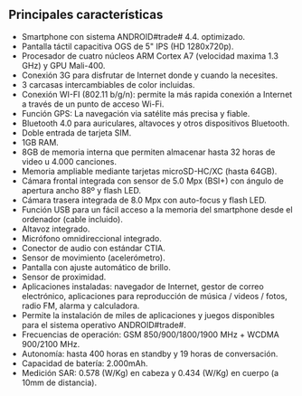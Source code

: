 ## Principales características

- Smartphone con sistema ANDROID#trade# 4.4. optimizado.
- Pantalla táctil capacitiva OGS de 5" IPS (HD 1280x720p).
- Procesador de cuatro núcleos ARM Cortex A7 (velocidad maxima 1.3 GHz) y GPU Mali-400.
- Conexión 3G para disfrutar de Internet donde y cuando la necesites.
- 3 carcasas intercambiables de color incluidas.
- Conexión WI-FI (802.11 b/g/n): permite la más rapida conexión a Internet a través de un punto de acceso Wi-Fi.
- Función GPS: La navegación via satélite más precisa y fiable.
- Bluetooth 4.0 para auriculares, altavoces y otros dispositivos Bluetooth.
- Doble entrada de tarjeta SIM.
- 1GB RAM.
- 8GB de memoria interna que permiten almacenar hasta 32 horas de video u 4.000 canciones.
- Memoria ampliable mediante tarjetas microSD-HC/XC (hasta 64GB).
- Cámara frontal integrada con sensor de 5.0 Mpx (BSI+) con ángulo de apertura ancho 88º y flash LED.
- Cámara trasera integrada de 8.0 Mpx con auto-focus y flash LED.
- Función USB para un fácil acceso a la memoria del smartphone desde el ordenador (cable incluido).
- Altavoz integrado.
- Micrófono omnidireccional integrado.
- Conector de audio con estándar CTIA.
- Sensor de movimiento (acelerómetro).
- Pantalla con ajuste automático de brillo.
- Sensor de proximidad.
- Aplicaciones instaladas: navegador de Internet, gestor de correo electrónico, aplicaciones para reproducción de música / videos / fotos, radio FM, alarma y calculadora.
- Permite la instalación de miles de aplicaciones y juegos disponibles para el sistema operativo ANDROID#trade#.
- Frecuencias de operación: GSM 850/900/1800/1900 MHz + WCDMA 900/2100 MHz.
- Autonomía: hasta 400 horas en standby y 19 horas de conversación.
- Capacidad de batería: 2.000mAh.
- Medición SAR: 0.578 (W/Kg) en cabeza y 0.434 (W/Kg) en cuerpo (a 10mm de distancia).
